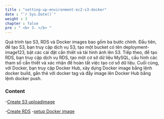 ```yaml
---
title : "setting-up-environment-ec2-s3-docker"
date : "`r Sys.Date()`"
weight : 3
chapter : false
pre : " <b> 3. </b> "
---
```


Quá trình tạo S3, RDS và Docker images bao gồm ba bước chính. Đầu tiên, để tạo S3, bạn truy cập dịch vụ S3, tạo một bucket có tên deployment-image123, bật các cài đặt cần thiết và tải hình ảnh lên S3. Tiếp theo, để tạo RDS, bạn truy cập dịch vụ RDS, tạo một cơ sở dữ liệu MySQL, cấu hình các tham số cần thiết và xác nhận để hoàn tất việc tạo cơ sở dữ liệu. Cuối cùng, với Docker, bạn truy cập Docker Hub, xây dựng Docker image bằng lệnh docker build, gắn thẻ với docker tag và đẩy image lên Docker Hub bằng lệnh docker push.

### Content

 -[Create S3 uploadimage](3.1-create-s3-uploadimage/) 
 
 -[Create RDS](3.2-Create-RDS/)
 -[setup Docker image](3.3-setupDocker-Image/)